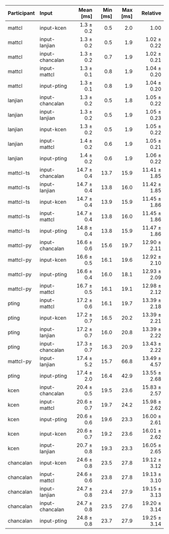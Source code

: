 | Participant | Input | Mean [ms] | Min [ms] | Max [ms] | Relative |
|:---|:---|---:|---:|---:|---:|
| mattcl | input-kcen | 1.3 ± 0.2 | 0.5 | 2.0 | 1.00 |
| mattcl | input-lanjian | 1.3 ± 0.2 | 0.5 | 1.9 | 1.02 ± 0.22 |
| mattcl | input-chancalan | 1.3 ± 0.2 | 0.7 | 1.9 | 1.02 ± 0.21 |
| mattcl | input-mattcl | 1.3 ± 0.1 | 0.8 | 1.9 | 1.04 ± 0.20 |
| mattcl | input-pting | 1.3 ± 0.1 | 0.8 | 1.9 | 1.04 ± 0.20 |
| lanjian | input-chancalan | 1.3 ± 0.2 | 0.5 | 1.8 | 1.05 ± 0.22 |
| lanjian | input-lanjian | 1.3 ± 0.2 | 0.5 | 1.9 | 1.05 ± 0.23 |
| lanjian | input-kcen | 1.3 ± 0.2 | 0.5 | 1.9 | 1.05 ± 0.22 |
| lanjian | input-mattcl | 1.4 ± 0.2 | 0.6 | 1.9 | 1.05 ± 0.21 |
| lanjian | input-pting | 1.4 ± 0.2 | 0.6 | 1.9 | 1.06 ± 0.22 |
| mattcl-ts | input-chancalan | 14.7 ± 0.4 | 13.7 | 15.9 | 11.41 ± 1.85 |
| mattcl-ts | input-lanjian | 14.7 ± 0.4 | 13.8 | 16.0 | 11.42 ± 1.85 |
| mattcl-ts | input-kcen | 14.7 ± 0.4 | 13.9 | 15.9 | 11.45 ± 1.86 |
| mattcl-ts | input-mattcl | 14.7 ± 0.4 | 13.8 | 16.0 | 11.45 ± 1.86 |
| mattcl-ts | input-pting | 14.8 ± 0.4 | 13.8 | 15.9 | 11.47 ± 1.86 |
| mattcl-py | input-chancalan | 16.6 ± 0.6 | 15.6 | 19.7 | 12.90 ± 2.11 |
| mattcl-py | input-kcen | 16.6 ± 0.5 | 16.1 | 19.6 | 12.92 ± 2.10 |
| mattcl-py | input-pting | 16.6 ± 0.4 | 16.0 | 18.1 | 12.93 ± 2.09 |
| mattcl-py | input-mattcl | 16.7 ± 0.5 | 16.1 | 19.1 | 12.98 ± 2.12 |
| pting | input-mattcl | 17.2 ± 0.6 | 16.1 | 19.7 | 13.39 ± 2.18 |
| pting | input-kcen | 17.2 ± 0.7 | 16.5 | 20.2 | 13.39 ± 2.21 |
| pting | input-lanjian | 17.2 ± 0.7 | 16.0 | 20.8 | 13.39 ± 2.22 |
| pting | input-chancalan | 17.3 ± 0.7 | 16.3 | 20.9 | 13.43 ± 2.22 |
| mattcl-py | input-lanjian | 17.4 ± 5.2 | 15.7 | 66.8 | 13.49 ± 4.57 |
| pting | input-pting | 17.4 ± 2.0 | 16.4 | 42.9 | 13.55 ± 2.68 |
| kcen | input-chancalan | 20.4 ± 0.5 | 19.5 | 23.6 | 15.83 ± 2.57 |
| kcen | input-mattcl | 20.6 ± 0.7 | 19.7 | 24.2 | 15.98 ± 2.62 |
| kcen | input-pting | 20.6 ± 0.6 | 19.6 | 23.3 | 16.00 ± 2.61 |
| kcen | input-kcen | 20.6 ± 0.7 | 19.2 | 23.6 | 16.01 ± 2.62 |
| kcen | input-lanjian | 20.7 ± 0.8 | 19.3 | 23.3 | 16.05 ± 2.65 |
| chancalan | input-kcen | 24.6 ± 0.8 | 23.5 | 27.8 | 19.12 ± 3.12 |
| chancalan | input-mattcl | 24.6 ± 0.6 | 23.8 | 27.8 | 19.13 ± 3.10 |
| chancalan | input-lanjian | 24.7 ± 0.8 | 23.4 | 27.9 | 19.15 ± 3.13 |
| chancalan | input-chancalan | 24.7 ± 0.8 | 23.5 | 27.6 | 19.20 ± 3.14 |
| chancalan | input-pting | 24.8 ± 0.8 | 23.7 | 27.9 | 19.25 ± 3.14 |
